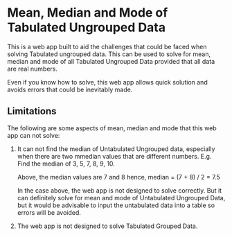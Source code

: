 # Mean, Median and Mode of Tabulated Ungrouped Data

This is a web app built to aid the challenges that could be faced when solving Tabulated ungrouped data. This can be used to solve for mean, median and mode of all Tabulated Ungrouped Data provided that all data are real numbers.

Even if you know how to solve, this web app allows quick solution and avoids errors that could be inevitably made.

## Limitations

The following are some aspects of mean, median and mode that this web app can not solve:

1. It can not find the median of Untabulated Ungrouped data, especially when there are two mmedian values that are different numbers. E.g. Find the median of 3, 5, 7, 8, 9, 10.

   Above, the median values are 7 and 8 hence, median = (7 + 8) / 2 = 7.5

   In the case above, the web app is not designed to solve correctly. But it can definitely solve for mean and mode of Untabulated Ungrouped Data, but it would be advisable to input the untabulated data into a table so errors will be avoided.

2. The web app is not designed to solve Tabulated Grouped Data.
